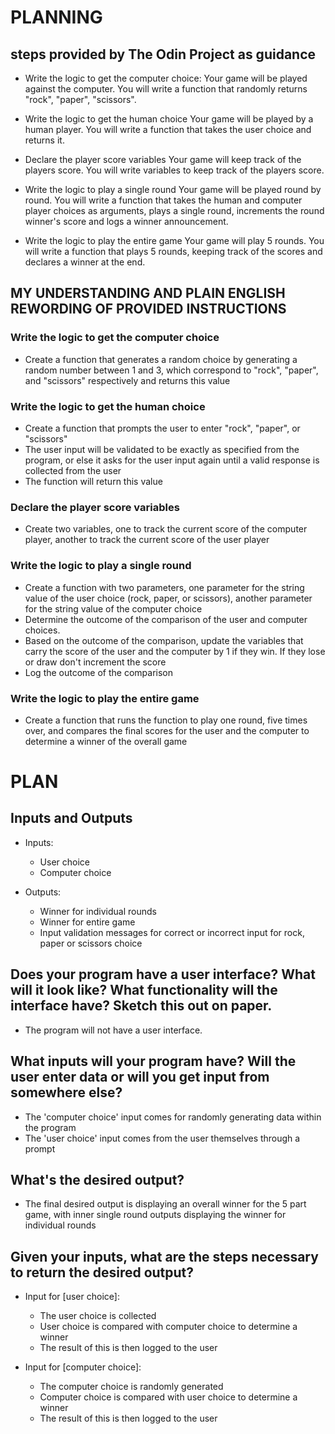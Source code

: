 # PLANNING




## steps provided by The Odin Project as guidance


- Write the logic to get the computer choice:
    Your game will be played against the computer. You will write a function that randomly returns "rock", "paper", "scissors".

- Write the logic to get the human choice
    Your game will be played by a human player. You will write a function that takes the user choice and returns it.

- Declare the player score variables
    Your game will keep track of the players score. You will write variables to keep track of the players score.

- Write the logic to play a single round
    Your game will be played round by round. You will write a function that takes the human and computer player choices as arguments, plays a single round, increments the round winner's score and logs a winner announcement.

- Write the logic to play the entire game
    Your game will play 5 rounds. You will write a function that plays 5 rounds, keeping track of the scores and declares a winner at the end.




## MY UNDERSTANDING AND PLAIN ENGLISH REWORDING OF PROVIDED INSTRUCTIONS


### Write the logic to get the computer choice

- Create a function that generates a random choice by generating a random number between 1 and 3, which correspond to "rock", "paper", and "scissors" respectively and returns this value

### Write the logic to get the human choice

- Create a function that prompts the user to enter "rock", "paper", or "scissors"
- The user input will be validated to be exactly as specified from the program, or else it asks for the user input again until a valid response is collected from the user
- The function will return this value

### Declare the player score variables

- Create two variables, one to track the current score of the computer player, another to track the current score of the user player

### Write the logic to play a single round

- Create a function with two parameters, one parameter for the string value of the user choice (rock, paper, or scissors), another parameter for the string value of the computer choice
- Determine the outcome of the comparison of the user and computer choices.
- Based on the outcome of the comparison, update the variables that carry the score of the user and the computer by 1 if they win. If they lose or draw don't increment the score
- Log the outcome of the comparison

### Write the logic to play the entire game

- Create a function that runs the function to play one round, five times over, and compares the final scores for the user and the computer to determine a winner of the overall game




# PLAN

## Inputs and Outputs

- Inputs: 
    - User choice
    - Computer choice

- Outputs: 
    - Winner for individual rounds
    - Winner for entire game
    - Input validation messages for correct or incorrect input for rock, paper or scissors choice

## Does your program have a user interface? What will it look like? What functionality will the interface have? Sketch this out on paper.

- The program will not have a user interface.

## What inputs will your program have? Will the user enter data or will you get input from somewhere else?

- The 'computer choice' input comes for randomly generating data within the program
- The 'user choice' input comes from the user themselves through a prompt

## What's the desired output?

- The final desired output is displaying an overall winner for the 5 part game, with inner single round outputs displaying the winner for individual rounds

## Given your inputs, what are the steps necessary to return the desired output?

- Input for [user choice]:
    - The user choice is collected
    - User choice is compared with computer choice to determine a winner
    - The result of this is then logged to the user

- Input for [computer choice]:
    - The computer choice is randomly generated
    - Computer choice is compared with user choice to determine a winner
    - The result of this is then logged to the user